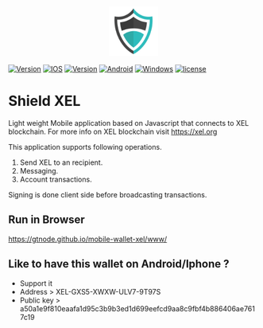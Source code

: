 <p align="center"> 
  <img src="res/android/shield.png" width="100">
</p>


 <a href="https://build.phonegap.com/apps/3402398/badge/1834250366.svg" title=""><img src="https://build.phonegap.com/apps/3402398/badge/1834250366.svg"  alt="Version"></a> <a href="https://build.phonegap.com/apps/3402398/badge/1834250366/ios.svg" title=""><img src="https://build.phonegap.com/apps/3402398/badge/1834250366/ios.svg" alt="IOS"></a> <a href="https://build.phonegap.com/apps/3402398/badge/1834250366/version.svg" title=""><img src="https://build.phonegap.com/apps/3402398/badge/1834250366/version.svg"  alt="Version"></a> <a href="https://build.phonegap.com/apps/3402398/badge/1834250366/android.svg" title=""><img src="https://build.phonegap.com/apps/3402398/badge/1834250366/android.svg" alt="Android"></a> <a href="https://build.phonegap.com/apps/3402398/badge/1834250366/winphone.svg" title=""><img src="https://build.phonegap.com/apps/3402398/badge/1834250366/winphone.svg" alt="Windows"></a>  <a href="https://github.com/GTnode/mobile-wallet-xel/blob/master/LICENSE.txt" title=""><img src="http://img.shields.io/:license-mit-blue.svg" alt="license"></a>
 



# Shield XEL
Light weight Mobile application based on Javascript that connects to XEL blockchain. For more info on XEL blockchain visit https://xel.org

This application supports following operations.

1. Send XEL to an recipient.
2. Messaging.
3. Account transactions.

Signing is done client side before broadcasting transactions.


## Run in Browser

https://gtnode.github.io/mobile-wallet-xel/www/


## Like to have this wallet on Android/Iphone ?

* Support it 
* Address    >  XEL-GXS5-XWXW-ULV7-9T97S
* Public key > a50a1e9f810eaafa1d95c3b9b3ed1d699eefcd9aa8c9fbf4b886406ae7617c19


